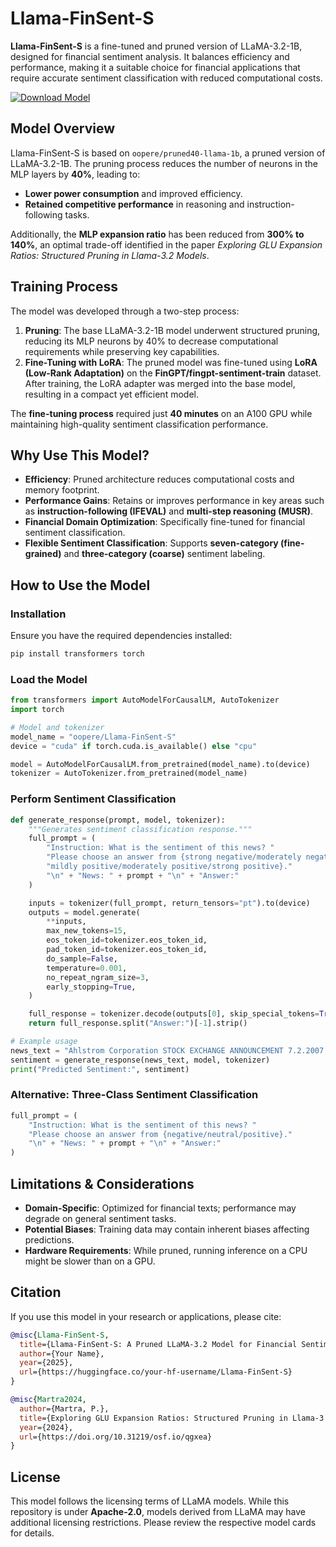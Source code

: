 # Llama-FinSent-S

**Llama-FinSent-S** is a fine-tuned and pruned version of LLaMA-3.2-1B, designed for financial sentiment analysis. It balances efficiency and performance, making it a suitable choice for financial applications that require accurate sentiment classification with reduced computational costs.

[![Download Model](https://img.shields.io/badge/Download%20Model-Hugging%20Face-blue?style=for-the-badge&logo=HuggingFace)](https://huggingface.co/oopere/Llama-FinSent-S)

## Model Overview

Llama-FinSent-S is based on `oopere/pruned40-llama-1b`, a pruned version of LLaMA-3.2-1B. The pruning process reduces the number of neurons in the MLP layers by **40%**, leading to:
- **Lower power consumption** and improved efficiency.
- **Retained competitive performance** in reasoning and instruction-following tasks.

Additionally, the **MLP expansion ratio** has been reduced from **300% to 140%**, an optimal trade-off identified in the paper *Exploring GLU Expansion Ratios: Structured Pruning in Llama-3.2 Models*.

## Training Process

The model was developed through a two-step process:

1. **Pruning**: The base LLaMA-3.2-1B model underwent structured pruning, reducing its MLP neurons by 40% to decrease computational requirements while preserving key capabilities.
2. **Fine-Tuning with LoRA**: The pruned model was fine-tuned using **LoRA (Low-Rank Adaptation)** on the **FinGPT/fingpt-sentiment-train** dataset. After training, the LoRA adapter was merged into the base model, resulting in a compact yet efficient model.

The **fine-tuning process** required just **40 minutes** on an A100 GPU while maintaining high-quality sentiment classification performance.

## Why Use This Model?

- **Efficiency**: Pruned architecture reduces computational costs and memory footprint.
- **Performance Gains**: Retains or improves performance in key areas such as **instruction-following (IFEVAL)** and **multi-step reasoning (MUSR)**.
- **Financial Domain Optimization**: Specifically fine-tuned for financial sentiment classification.
- **Flexible Sentiment Classification**: Supports **seven-category (fine-grained)** and **three-category (coarse)** sentiment labeling.

## How to Use the Model

### Installation

Ensure you have the required dependencies installed:

```bash
pip install transformers torch
```

### Load the Model

```python
from transformers import AutoModelForCausalLM, AutoTokenizer
import torch

# Model and tokenizer
model_name = "oopere/Llama-FinSent-S"  
device = "cuda" if torch.cuda.is_available() else "cpu"

model = AutoModelForCausalLM.from_pretrained(model_name).to(device)
tokenizer = AutoTokenizer.from_pretrained(model_name)
```

### Perform Sentiment Classification

```python
def generate_response(prompt, model, tokenizer):
    """Generates sentiment classification response."""
    full_prompt = (
        "Instruction: What is the sentiment of this news? "
        "Please choose an answer from {strong negative/moderately negative/mildly negative/neutral/"
        "mildly positive/moderately positive/strong positive}."
        "\n" + "News: " + prompt + "\n" + "Answer:"
    )

    inputs = tokenizer(full_prompt, return_tensors="pt").to(device)
    outputs = model.generate(
        **inputs,
        max_new_tokens=15,
        eos_token_id=tokenizer.eos_token_id,
        pad_token_id=tokenizer.eos_token_id,
        do_sample=False,
        temperature=0.001,
        no_repeat_ngram_size=3,
        early_stopping=True,
    )

    full_response = tokenizer.decode(outputs[0], skip_special_tokens=True)
    return full_response.split("Answer:")[-1].strip()

# Example usage
news_text = "Ahlstrom Corporation STOCK EXCHANGE ANNOUNCEMENT 7.2.2007 at 10.30 A total of 56,955 new shares of A..."
sentiment = generate_response(news_text, model, tokenizer)
print("Predicted Sentiment:", sentiment)
```

### Alternative: Three-Class Sentiment Classification

```python
full_prompt = (
    "Instruction: What is the sentiment of this news? "
    "Please choose an answer from {negative/neutral/positive}."
    "\n" + "News: " + prompt + "\n" + "Answer:"
)
```

## Limitations & Considerations

- **Domain-Specific**: Optimized for financial texts; performance may degrade on general sentiment tasks.
- **Potential Biases**: Training data may contain inherent biases affecting predictions.
- **Hardware Requirements**: While pruned, running inference on a CPU might be slower than on a GPU.

## Citation

If you use this model in your research or applications, please cite:

```bibtex
@misc{Llama-FinSent-S,
  title={Llama-FinSent-S: A Pruned LLaMA-3.2 Model for Financial Sentiment Analysis},
  author={Your Name},
  year={2025},
  url={https://huggingface.co/your-hf-username/Llama-FinSent-S}
}

@misc{Martra2024,
  author={Martra, P.},
  title={Exploring GLU Expansion Ratios: Structured Pruning in Llama-3.2 Models},
  year={2024},
  url={https://doi.org/10.31219/osf.io/qgxea}
}
```

## License

This model follows the licensing terms of LLaMA models. While this repository is under **Apache-2.0**, models derived from LLaMA may have additional licensing restrictions. Please review the respective model cards for details.



